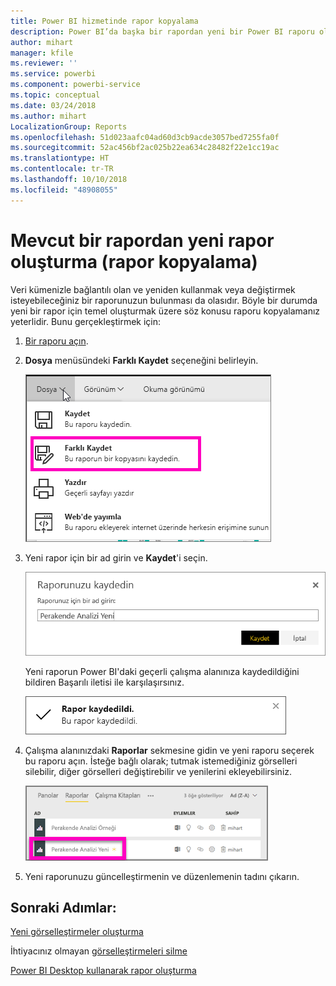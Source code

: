 ```yaml
---
title: Power BI hizmetinde rapor kopyalama
description: Power BI’da başka bir rapordan yeni bir Power BI raporu oluşturun.
author: mihart
manager: kfile
ms.reviewer: ''
ms.service: powerbi
ms.component: powerbi-service
ms.topic: conceptual
ms.date: 03/24/2018
ms.author: mihart
LocalizationGroup: Reports
ms.openlocfilehash: 51d023aafc04ad60d3cb9acde3057bed7255fa0f
ms.sourcegitcommit: 52ac456bf2ac025b22ea634c28482f22e1cc19ac
ms.translationtype: HT
ms.contentlocale: tr-TR
ms.lasthandoff: 10/10/2018
ms.locfileid: "48908055"
---
```

# <a name="create-a-new-report-from-an-existing-report-copy-a-report"></a>Mevcut bir rapordan yeni rapor oluşturma (rapor kopyalama)
Veri kümenizle bağlantılı olan ve yeniden kullanmak veya değiştirmek isteyebileceğiniz bir raporunuzun bulunması da olasıdır.  Böyle bir durumda yeni bir rapor için temel oluşturmak üzere söz konusu raporu kopyalamanız yeterlidir.  Bunu gerçekleştirmek için:

1. [Bir raporu açın](consumer/end-user-report-open.md).
2. **Dosya** menüsündeki **Farklı Kaydet** seçeneğini belirleyin.
   
   ![](media/power-bi-report-copy/powerbi-save-as.png)
3. Yeni rapor için bir ad girin ve **Kaydet**'i seçin.
   
   ![](media/power-bi-report-copy/savereport.png)
   
   Yeni raporun Power BI'daki geçerli çalışma alanınıza kaydedildiğini bildiren Başarılı iletisi ile karşılaşırsınız.
   
   ![](media/power-bi-report-copy/savesuccess1.png)
4. Çalışma alanınızdaki **Raporlar** sekmesine gidin ve yeni raporu seçerek bu raporu açın. İsteğe bağlı olarak; tutmak istemediğiniz görselleri silebilir, diğer görselleri değiştirebilir ve yenilerini ekleyebilirsiniz.
   
   ![](media/power-bi-report-copy/power-bi-workspace.png)
5. Yeni raporunuzu güncelleştirmenin ve düzenlemenin tadını çıkarın.

## <a name="next-steps"></a>Sonraki Adımlar:
[Yeni görselleştirmeler oluşturma](visuals/power-bi-report-add-visualizations-ii.md)

İhtiyacınız olmayan [görselleştirmeleri silme](service-delete.md)

[Power BI Desktop kullanarak rapor oluşturma](desktop-report-view.md)
